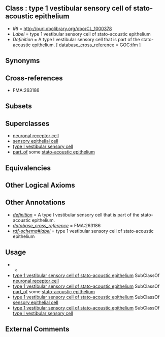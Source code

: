 
## Class : type 1 vestibular sensory cell of stato-acoustic epithelium

 * *IRI* = http://purl.obolibrary.org/obo/CL_1000378
 * *Label* = type 1 vestibular sensory cell of stato-acoustic epithelium
 * *Definition* = A type I vestibular sensory cell that is part of the stato-acoustic epithelium. [ [database_cross_reference](../../ef/oboInOwl#hasDbXref.md) = GOC:tfm ]

## Synonyms


## Cross-references

 * FMA:263186

## Subsets


## Superclasses

 * [neuronal receptor cell](../../CL/06/CL_0000006.md)
 * [sensory epithelial cell](../../CL/98/CL_0000098.md)
 * [type I vestibular sensory cell](../../CL/70/CL_0002070.md)
 * [part_of](../../BFO/50/BFO_0000050.md) some [stato-acoustic epithelium](../../UBERON/69/UBERON_0009969.md)

## Equivalencies


## Other Logical Axioms


## Other Annotations

 * *[definition](../../IAO/15/IAO_0000115.md)* = A type I vestibular sensory cell that is part of the stato-acoustic epithelium.
 * *[database_cross_reference](../../ef/oboInOwl#hasDbXref.md)* = FMA:263186
 * *[rdf-schema#label](../../el/rdf-schema#label.md)* = type 1 vestibular sensory cell of stato-acoustic epithelium

## Usage

 * -
 * [type 1 vestibular sensory cell of stato-acoustic epithelium](../../CL/78/CL_1000378.md) SubClassOf [neuronal receptor cell](../../CL/06/CL_0000006.md)
 * [type 1 vestibular sensory cell of stato-acoustic epithelium](../../CL/78/CL_1000378.md) SubClassOf [part_of](../../BFO/50/BFO_0000050.md) some [stato-acoustic epithelium](../../UBERON/69/UBERON_0009969.md)
 * [type 1 vestibular sensory cell of stato-acoustic epithelium](../../CL/78/CL_1000378.md) SubClassOf [sensory epithelial cell](../../CL/98/CL_0000098.md)
 * [type 1 vestibular sensory cell of stato-acoustic epithelium](../../CL/78/CL_1000378.md) SubClassOf [type I vestibular sensory cell](../../CL/70/CL_0002070.md)

## External Comments

